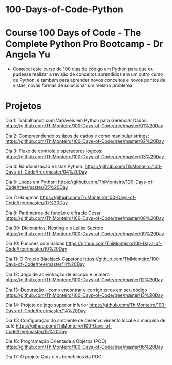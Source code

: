 # 100-Days-of-Code-Python
# Course 100 Days of Code - The Complete Python Pro Bootcamp - Dr Angela Yu

* Comecei este curso de 100 dias de código em Python para que eu pudesse realizar a revisão de conceitos aprendidos em um outro curso de Python, e também para aprender novos conceitos e novos pontos de vistas, novas formas de solucionar um mesmo problema.

# Projetos

Dia 1: Trabalhando com Variáveis em Python para Gerenciar Dados:
https://github.com/ThiMonteiro/100-Days-of-Code/tree/master/01%20Day

Dia 2: Compreendendo os tipos de dados e como manipular strings:
https://github.com/ThiMonteiro/100-Days-of-Code/tree/master/02%20Day

Dia 3: Fluxo de controle e operadores lógicos:
https://github.com/ThiMonteiro/100-Days-of-Code/tree/master/03%20Day

Dia 4: Randomização e listas Python:
https://github.com/ThiMonteiro/100-Days-of-Code/tree/master/04%20Day

Dia 5: Loops em Python:
https://github.com/ThiMonteiro/100-Days-of-Code/tree/master/05%20Day

Dia 7: Hangman
https://github.com/ThiMonteiro/100-Days-of-Code/tree/master/07%20Day

Dia 8: Parâmetros de função e cifra de César
https://github.com/ThiMonteiro/100-Days-of-Code/tree/master/08%20Day

Dia 09: Dicionários, Nesting e o Leilão Secreto
https://github.com/ThiMonteiro/100-Days-of-Code/tree/master/09%20Day

Dia 10: Funções com Saídas
https://github.com/ThiMonteiro/100-Days-of-Code/tree/master/10%20Day

Dia 11: O Projeto Blackjack Capstone
https://github.com/ThiMonteiro/100-Days-of-Code/tree/master/11%20Day

Dia 12: Jogo de adivinhação de escopo e número
https://github.com/ThiMonteiro/100-Days-of-Code/tree/master/12%20Day

Dia 13: Depuração - como encontrar e corrigir erros em seu código
https://github.com/ThiMonteiro/100-Days-of-Code/tree/master/13%20Day

Dia 14: Projeto de jogo superior inferior
https://github.com/ThiMonteiro/100-Days-of-Code/tree/master/14%20Day

Dia 15: Configuração do ambiente de desenvolvimento local e a máquina de café
https://github.com/ThiMonteiro/100-Days-of-Code/tree/master/15%20Day

Dia 16: Programação Orientada a Objetos (POO)
https://github.com/ThiMonteiro/100-Days-of-Code/tree/master/16%20Day

Dia 17: O projeto Quiz e os benefícios da POO

